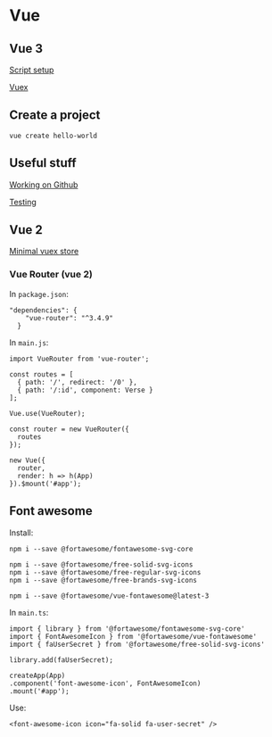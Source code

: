 # Vue

## Vue 3
[Script setup](script-setup.md)

[Vuex](vue3-vuex.md)

## Create a project
```
vue create hello-world
```

## Useful stuff
[Working on Github](github.md)

[Testing](testing.md)

## Vue 2
[Minimal vuex store](minimal-vuex.md)


### Vue Router (vue 2)
In `package.json`:
```
"dependencies": {
    "vue-router": "^3.4.9"
  }
```

In `main.js`:
```
import VueRouter from 'vue-router';

const routes = [
  { path: '/', redirect: '/0' },
  { path: '/:id', component: Verse }
];

Vue.use(VueRouter);

const router = new VueRouter({
  routes
});

new Vue({
  router,
  render: h => h(App)
}).$mount('#app');
```

## Font awesome
Install:
```
npm i --save @fortawesome/fontawesome-svg-core

npm i --save @fortawesome/free-solid-svg-icons
npm i --save @fortawesome/free-regular-svg-icons
npm i --save @fortawesome/free-brands-svg-icons

npm i --save @fortawesome/vue-fontawesome@latest-3
```

In `main.ts`:
```
import { library } from '@fortawesome/fontawesome-svg-core'
import { FontAwesomeIcon } from '@fortawesome/vue-fontawesome'
import { faUserSecret } from '@fortawesome/free-solid-svg-icons'

library.add(faUserSecret);

createApp(App)
.component('font-awesome-icon', FontAwesomeIcon)
.mount('#app');
```

Use:
```
<font-awesome-icon icon="fa-solid fa-user-secret" />
```
